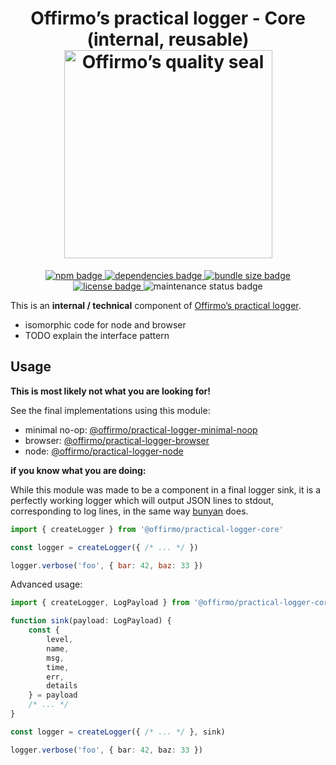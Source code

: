 
<h1 align="center">
	Offirmo’s practical logger - Core (internal, reusable)<br>
	<a href="https://www.offirmo.net/offirmo-monorepo/0-doc/modules-directory/index.html">
		<img src="https://www.offirmo.net/offirmo-monorepo/public/offirmos_quality_seal.png" alt="Offirmo’s quality seal" width="333">
	</a>
</h1>

<p align="center">
	<a alt="npm package page"
	  href="https://www.npmjs.com/package/@offirmo/practical-logger-core">
		<img alt="npm badge"
		  src="https://img.shields.io/npm/v/@offirmo/practical-logger-core.svg">
	</a>
	<a alt="dependencies analysis"
	  href="https://david-dm.org/offirmo/offirmo-monorepo?path=stack--2022%2F2-foundation%2Fpractical-logger--core">
		<img alt="dependencies badge"
		  src="https://img.shields.io/david/offirmo/offirmo-monorepo.svg?path=stack--2022%2F2-foundation%2Fpractical-logger--core">
	</a>
	<a alt="bundle size evaluation"
	  href="https://bundlephobia.com/result?p=@offirmo/practical-logger-core">
		<img alt="bundle size badge"
		  src="https://img.shields.io/bundlephobia/minzip/@offirmo/practical-logger-core.svg">
	</a>
	<a alt="license"
	  href="https://unlicense.org/">
		<img alt="license badge"
		  src="https://img.shields.io/badge/license-public_domain-brightgreen.svg">
	</a>
	<img alt="maintenance status badge"
	  src="https://img.shields.io/maintenance/yes/2023.svg">
</p>

This is an **internal / technical** component of [Offirmo’s practical logger](https://practical-logger-js.netlify.app/).
* isomorphic code for node and browser
* TODO explain the interface pattern


## Usage

**This is most likely not what you are looking for!**

See the final implementations using this module:
* minimal no-op: [@offirmo/practical-logger-minimal-noop](https://www.npmjs.com/package/@offirmo/practical-logger-minimal-noop)
* browser: [@offirmo/practical-logger-browser](https://www.npmjs.com/package/@offirmo/practical-logger-browser)
* node: [@offirmo/practical-logger-node](https://www.npmjs.com/package/@offirmo/practical-loggernode)

**if you know what you are doing:**

While this module was made to be a component in a final logger sink,
it is a perfectly working logger
which will output JSON lines to stdout, corresponding to log lines,
in the same way [bunyan](https://github.com/trentm/node-bunyan) does.

```javascript
import { createLogger } from '@offirmo/practical-logger-core'

const logger = createLogger({ /* ... */ })

logger.verbose('foo', { bar: 42, baz: 33 })
```

Advanced usage:
```typescript
import { createLogger, LogPayload } from '@offirmo/practical-logger-core'

function sink(payload: LogPayload) {
    const {
        level,
        name,
        msg,
        time,
        err,
        details
    } = payload
    /* ... */
}

const logger = createLogger({ /* ... */ }, sink)

logger.verbose('foo', { bar: 42, baz: 33 })
```
